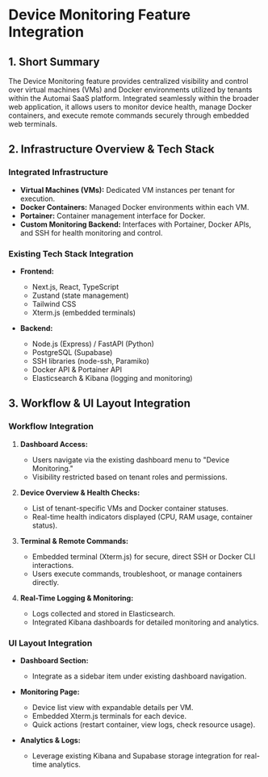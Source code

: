 # Device Monitoring Feature Integration

## 1. Short Summary
The Device Monitoring feature provides centralized visibility and control over virtual machines (VMs) and Docker environments utilized by tenants within the Automai SaaS platform. Integrated seamlessly within the broader web application, it allows users to monitor device health, manage Docker containers, and execute remote commands securely through embedded web terminals.

## 2. Infrastructure Overview & Tech Stack

### Integrated Infrastructure
- **Virtual Machines (VMs):** Dedicated VM instances per tenant for execution.
- **Docker Containers:** Managed Docker environments within each VM.
- **Portainer:** Container management interface for Docker.
- **Custom Monitoring Backend:** Interfaces with Portainer, Docker APIs, and SSH for health monitoring and control.

### Existing Tech Stack Integration
- **Frontend:**
  - Next.js, React, TypeScript
  - Zustand (state management)
  - Tailwind CSS
  - Xterm.js (embedded terminals)

- **Backend:**
  - Node.js (Express) / FastAPI (Python)
  - PostgreSQL (Supabase)
  - SSH libraries (node-ssh, Paramiko)
  - Docker API & Portainer API
  - Elasticsearch & Kibana (logging and monitoring)

## 3. Workflow & UI Layout Integration

### Workflow Integration
1. **Dashboard Access:**
   - Users navigate via the existing dashboard menu to "Device Monitoring."
   - Visibility restricted based on tenant roles and permissions.

2. **Device Overview & Health Checks:**
   - List of tenant-specific VMs and Docker container statuses.
   - Real-time health indicators displayed (CPU, RAM usage, container status).

3. **Terminal & Remote Commands:**
   - Embedded terminal (Xterm.js) for secure, direct SSH or Docker CLI interactions.
   - Users execute commands, troubleshoot, or manage containers directly.

4. **Real-Time Logging & Monitoring:**
   - Logs collected and stored in Elasticsearch.
   - Integrated Kibana dashboards for detailed monitoring and analytics.

### UI Layout Integration
- **Dashboard Section:**
  - Integrate as a sidebar item under existing dashboard navigation.

- **Monitoring Page:**
  - Device list view with expandable details per VM.
  - Embedded Xterm.js terminals for each device.
  - Quick actions (restart container, view logs, check resource usage).

- **Analytics & Logs:**
  - Leverage existing Kibana and Supabase storage integration for real-time analytics.